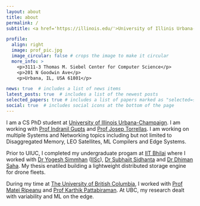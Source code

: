 ```yaml
---
layout: about
title: about
permalink: /
subtitle: <a href='https://illinois.edu/'>University of Illinis Urbana-Champiagn</a>, USA #. Contacts. Moto. Etc.

profile:
  align: right
  image: prof_pic.jpg
  image_circular: false # crops the image to make it circular
  more_info: >
    <p>3111-3 Thomas M. Siebel Center for Computer Science</p>
    <p>201 N Goodwin Ave</p>
    <p>Urbana, IL, USA 61801</p>

news: true  # includes a list of news items
latest_posts: true  # includes a list of the newest posts
selected_papers: true # includes a list of papers marked as "selected={true}"
social: true  # includes social icons at the bottom of the page
---
```


I am a CS PhD student at [University of Illinois Urbana-Champaign](www.illinois.edu). I am working with [Prof Indranil Gupts](https://indy.cs.illinois.edu/) and [Prof Josep Torrellas](https://iacoma.cs.uiuc.edu/josep/torrellas.html). I am working on multiple Systems and Networking topics including but not limited to Disaggregated Memory, LEO Satellites, ML Compilers and Edge Systems.

Prior to UIUC, I completed my undergraduate progam at [IIT Bhilai](https://www.iitbhilai.ac.in/) where I worked with [Dr Yogesh Simmhan](https://cds.iisc.ac.in/faculty/simmhan/) ([IISc](www.iisc.ac.in)), [Dr Subhajit Sidhanta](https://iitbhilai.ac.in/index.php?pid=subhajit) and [Dr Dhiman Saha](https://www.iitbhilai.ac.in/index.php?pid=dhiman). My thesis enatiled building a lightweight distributed storage engine for drone fleets.

During my time at [The University of British Columbia](www.ubc.ca), I worked with [Prof Matei Ripeanu](https://people.ece.ubc.ca/matei/) and [Prof Karthik Pattabiraman](https://blogs.ubc.ca/karthik/). At UBC, my research dealt with variability and ML on the edge.
